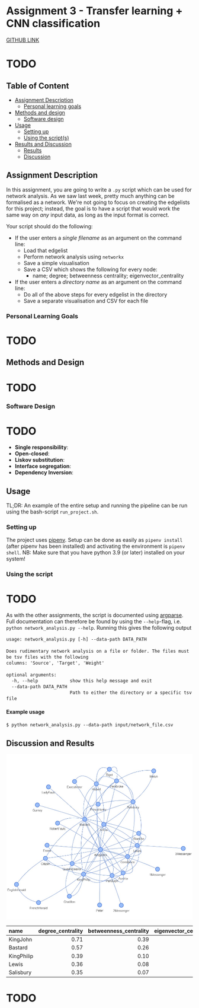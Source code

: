 # Assignment 3 - Transfer learning + CNN classification
[GITHUB LINK](https://github.com/Rysias/cds-assignments/tree/main/language-assignments/language-a3)

# TODO

## Table of Content
- [Assignment Description](#assignment-description)
    * [Personal learning goals](#personal-learning-goals)
- [Methods and design](#methods-and-design)
    * [Software design](#software-design)
- [Usage](#usage)
    * [Setting up](#setting-up)
    * [Using the script(s)](#using-the-scripts)
- [Results and Discussion](#results-and-discussion)
    * [Results](#results)
    * [Discussion](#discussion)

## Assignment Description
In this assignment, you are going to write a ```.py``` script which can be used for network analysis. As we saw last week, pretty much anything can be formalised as a network. We're not going to focus on creating the edgelists for this project; instead, the goal is to have a script that would work the same way on _any_ input data, as long as the input format is correct. 

Your script should do the following:

- If the user enters a _single filename_ as an argument on the command line:
  - Load that edgelist
  - Perform network analysis using ```networkx```
  - Save a simple visualisation
  - Save a CSV which shows the following for every node:
    - name; degree; betweenness centrality; eigenvector_centrality
- If the user enters a _directory name_ as an argument on the command line:
  - Do all of the above steps for every edgelist in the directory
  - Save a separate visualisation and CSV for each file


### Personal Learning Goals 
# TODO


## Methods and Design
# TODO 

### Software Design
# TODO 
- **Single responsibility**:
- **Open-closed**: 
- **Liskov substitution**: 
- **Interface segregation**: 
- **Dependency Inversion**: 

## Usage 
TL;DR: An example of the entire setup and running the pipeline can be run using the bash-script `run_project.sh`. 

### Setting up
The project uses [pipenv](https://pipenv-fork.readthedocs.io/en/latest/basics.html). Setup can be done as easily as `pipenv install` (after pipenv has been installed) and activating the environment is `pipenv shell`. NB: Make sure that you have python 3.9 (or later) installed on your system!

### Using the script
# TODO
As with the other assignments, the script is documented using [argparse](https://docs.python.org/3/library/argparse.html). Full documentation can therefore be found by using the `--help`-flag, i.e. `python network_analysis.py --help`. Running this gives the following output 

```console
usage: network_analysis.py [-h] --data-path DATA_PATH

Does rudimentary network analysis on a file or folder. The files must be tsv files with the following
columns: 'Source', 'Target', 'Weight'

optional arguments:
  -h, --help            show this help message and exit
  --data-path DATA_PATH
                        Path to either the directory or a specific tsv file
``` 

#### Example usage

```console
$ python network_analysis.py --data-path input/network_file.csv
```
## Discussion and Results
![img](../imgs/a3_network_kj.jpg)

name|degree_centrality|betweenness_centrality|eigenvector_centrality
:--- | ---: | ---: | ---: 
KingJohn|0.71 |0.39 |0.42
Bastard|0.57|0.26|0.35
KingPhilip|0.39|0.10|0.29
Lewis|0.36|0.08|0.28
Salisbury|0.35|0.07|0.25
# TODO 